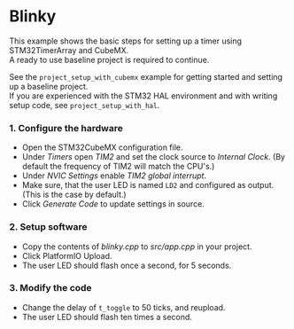 # Blinky
This example shows the basic steps for setting up a timer using STM32TimerArray and CubeMX.\
A ready to use baseline project is required to continue.

See the `project_setup_with_cubemx` example for getting started and setting up a baseline project.\
If you are experienced with the STM32 HAL environment and with writing setup code, see `project_setup_with_hal`.

### 1. Configure the hardware
- Open the STM32CubeMX configuration file.
- Under *Timers* open *TIM2* and set the clock source to *Internal Clock*. (By default the frequency of TIM2 will match the CPU's.)
- Under *NVIC Settings* enable *TIM2 global interrupt*.
- Make sure, that the user LED is named `LD2` and configured as output. (This is the case by default.)
- Click *Generate Code* to update settings in source.

### 2. Setup software
- Copy the contents of *blinky.cpp* to *src/app.cpp* in your project.
- Click PlatformIO Upload.
- The user LED should flash once a second, for 5 seconds.

### 3. Modify the code
- Change the delay of `t_toggle` to 50 ticks, and reupload.
- The user LED should flash ten times a second.
